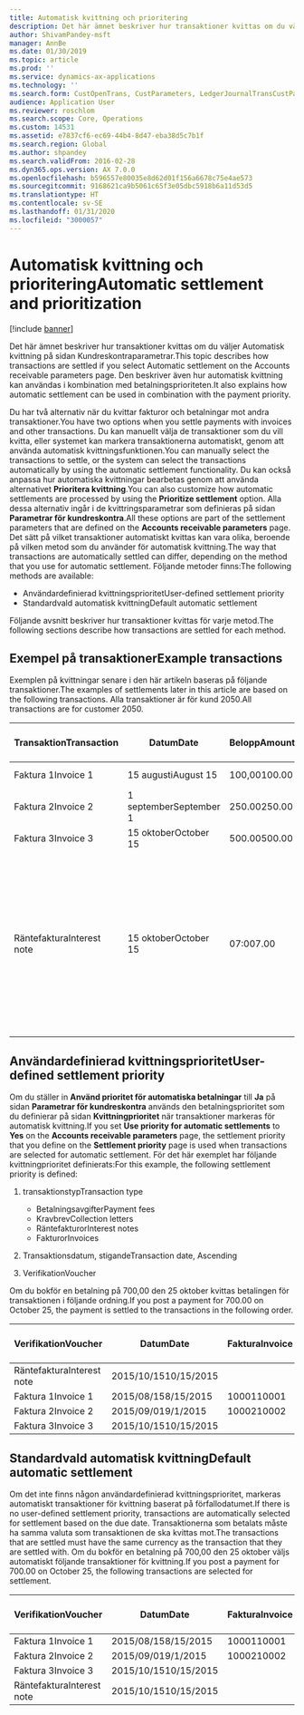 ```yaml
---
title: Automatisk kvittning och prioritering
description: Det här ämnet beskriver hur transaktioner kvittas om du väljer Automatisk kvittning på sidan Kundreskontraparametrar. Den beskriver även hur automatisk kvittning kan användas i kombination med betalningsprioriteten.
author: ShivamPandey-msft
manager: AnnBe
ms.date: 01/30/2019
ms.topic: article
ms.prod: ''
ms.service: dynamics-ax-applications
ms.technology: ''
ms.search.form: CustOpenTrans, CustParameters, LedgerJournalTransCustPaym
audience: Application User
ms.reviewer: roschlom
ms.search.scope: Core, Operations
ms.custom: 14531
ms.assetid: e7837cf6-ec69-44b4-8d47-eba38d5c7b1f
ms.search.region: Global
ms.author: shpandey
ms.search.validFrom: 2016-02-28
ms.dyn365.ops.version: AX 7.0.0
ms.openlocfilehash: b596557e80035e8d62d01f156a6678c75e4ae573
ms.sourcegitcommit: 9168621ca9b5061c65f3e05dbc5918b6a11d53d5
ms.translationtype: HT
ms.contentlocale: sv-SE
ms.lasthandoff: 01/31/2020
ms.locfileid: "3000057"
---
```

# <a name="automatic-settlement-and-prioritization"></a><span data-ttu-id="b42d5-104">Automatisk kvittning och prioritering</span><span class="sxs-lookup"><span data-stu-id="b42d5-104">Automatic settlement and prioritization</span></span>

[!include [banner](../includes/banner.md)]

<span data-ttu-id="b42d5-105">Det här ämnet beskriver hur transaktioner kvittas om du väljer Automatisk kvittning på sidan Kundreskontraparametrar.</span><span class="sxs-lookup"><span data-stu-id="b42d5-105">This topic describes how transactions are settled if you select Automatic settlement on the Accounts receivable parameters page.</span></span> <span data-ttu-id="b42d5-106">Den beskriver även hur automatisk kvittning kan användas i kombination med betalningsprioriteten.</span><span class="sxs-lookup"><span data-stu-id="b42d5-106">It also explains how automatic settlement can be used in combination with the payment priority.</span></span>

<span data-ttu-id="b42d5-107">Du har två alternativ när du kvittar fakturor och betalningar mot andra transaktioner.</span><span class="sxs-lookup"><span data-stu-id="b42d5-107">You have two options when you settle payments with invoices and other transactions.</span></span> <span data-ttu-id="b42d5-108">Du kan manuellt välja de transaktioner som du vill kvitta, eller systemet kan markera transaktionerna automatiskt, genom att använda automatisk kvittningsfunktionen.</span><span class="sxs-lookup"><span data-stu-id="b42d5-108">You can manually select the transactions to settle, or the system can select the transactions automatically by using the automatic settlement functionality.</span></span> <span data-ttu-id="b42d5-109">Du kan också anpassa hur automatiska kvittningar bearbetas genom att använda alternativet **Prioritera kvittning**.</span><span class="sxs-lookup"><span data-stu-id="b42d5-109">You can also customize how automatic settlements are processed by using the **Prioritize settlement** option.</span></span> <span data-ttu-id="b42d5-110">Alla dessa alternativ ingår i de kvittringsparametrar som definieras på sidan **Parametrar för kundreskontra**.</span><span class="sxs-lookup"><span data-stu-id="b42d5-110">All these options are part of the settlement parameters that are defined on the **Accounts receivable parameters** page.</span></span> <span data-ttu-id="b42d5-111">Det sätt på vilket transaktioner automatiskt kvittas kan vara olika, beroende på vilken metod som du använder för automatisk kvittning.</span><span class="sxs-lookup"><span data-stu-id="b42d5-111">The way that transactions are automatically settled can differ, depending on the method that you use for automatic settlement.</span></span> <span data-ttu-id="b42d5-112">Följande metoder finns:</span><span class="sxs-lookup"><span data-stu-id="b42d5-112">The following methods are available:</span></span>

-   <span data-ttu-id="b42d5-113">Användardefinierad kvittningsprioritet</span><span class="sxs-lookup"><span data-stu-id="b42d5-113">User-defined settlement priority</span></span>
-   <span data-ttu-id="b42d5-114">Standardvald automatisk kvittning</span><span class="sxs-lookup"><span data-stu-id="b42d5-114">Default automatic settlement</span></span>

<span data-ttu-id="b42d5-115">Följande avsnitt beskriver hur transaktioner kvittas för varje metod.</span><span class="sxs-lookup"><span data-stu-id="b42d5-115">The following sections describe how transactions are settled for each method.</span></span>

## <a name="example-transactions"></a><span data-ttu-id="b42d5-116">Exempel på transaktioner</span><span class="sxs-lookup"><span data-stu-id="b42d5-116">Example transactions</span></span>
<span data-ttu-id="b42d5-117">Exemplen på kvittningar senare i den här artikeln baseras på följande transaktioner.</span><span class="sxs-lookup"><span data-stu-id="b42d5-117">The examples of settlements later in this article are based on the following transactions.</span></span> <span data-ttu-id="b42d5-118">Alla transaktioner är för kund 2050.</span><span class="sxs-lookup"><span data-stu-id="b42d5-118">All transactions are for customer 2050.</span></span>

| <span data-ttu-id="b42d5-119">Transaktion</span><span class="sxs-lookup"><span data-stu-id="b42d5-119">Transaction</span></span>   | <span data-ttu-id="b42d5-120">Datum</span><span class="sxs-lookup"><span data-stu-id="b42d5-120">Date</span></span>        | <span data-ttu-id="b42d5-121">Belopp</span><span class="sxs-lookup"><span data-stu-id="b42d5-121">Amount</span></span> | <span data-ttu-id="b42d5-122">Villkor för kassarabatt</span><span class="sxs-lookup"><span data-stu-id="b42d5-122">Cash discount terms</span></span> | <span data-ttu-id="b42d5-123">Kassarabattdatum</span><span class="sxs-lookup"><span data-stu-id="b42d5-123">Cash discount date</span></span> | <span data-ttu-id="b42d5-124">Kommentarer</span><span class="sxs-lookup"><span data-stu-id="b42d5-124">Comments</span></span>                                                                                                                                                                                      |
|---------------|-------------|--------|---------------------|--------------------|-----------------------------------------------------------------------------------------------------------------------------------------------------------------------------------------------|
| <span data-ttu-id="b42d5-125">Faktura 1</span><span class="sxs-lookup"><span data-stu-id="b42d5-125">Invoice 1</span></span>     | <span data-ttu-id="b42d5-126">15 augusti</span><span class="sxs-lookup"><span data-stu-id="b42d5-126">August 15</span></span>   | <span data-ttu-id="b42d5-127">100,00</span><span class="sxs-lookup"><span data-stu-id="b42d5-127">100.00</span></span> | <span data-ttu-id="b42d5-128">2%14, Netto 30</span><span class="sxs-lookup"><span data-stu-id="b42d5-128">2%14, Net 30</span></span>        | <span data-ttu-id="b42d5-129">29 augusti</span><span class="sxs-lookup"><span data-stu-id="b42d5-129">August 29</span></span>          |                                                                                                                                                                                               |
| <span data-ttu-id="b42d5-130">Faktura 2</span><span class="sxs-lookup"><span data-stu-id="b42d5-130">Invoice 2</span></span>     | <span data-ttu-id="b42d5-131">1 september</span><span class="sxs-lookup"><span data-stu-id="b42d5-131">September 1</span></span> | <span data-ttu-id="b42d5-132">250.00</span><span class="sxs-lookup"><span data-stu-id="b42d5-132">250.00</span></span> | <span data-ttu-id="b42d5-133">2%14, Netto 30</span><span class="sxs-lookup"><span data-stu-id="b42d5-133">2%14, Net 30</span></span>        | <span data-ttu-id="b42d5-134">15 september</span><span class="sxs-lookup"><span data-stu-id="b42d5-134">September 15</span></span>       |                                                                                                                                                                                               |
| <span data-ttu-id="b42d5-135">Faktura 3</span><span class="sxs-lookup"><span data-stu-id="b42d5-135">Invoice 3</span></span>     | <span data-ttu-id="b42d5-136">15 oktober</span><span class="sxs-lookup"><span data-stu-id="b42d5-136">October 15</span></span>  | <span data-ttu-id="b42d5-137">500.00</span><span class="sxs-lookup"><span data-stu-id="b42d5-137">500.00</span></span> | <span data-ttu-id="b42d5-138">2% 14/Netto 30</span><span class="sxs-lookup"><span data-stu-id="b42d5-138">2% 14/Net 30</span></span>        | <span data-ttu-id="b42d5-139">29 oktober</span><span class="sxs-lookup"><span data-stu-id="b42d5-139">October 29</span></span>         |                                                                                                                                                                                               |
| <span data-ttu-id="b42d5-140">Räntefaktura</span><span class="sxs-lookup"><span data-stu-id="b42d5-140">Interest note</span></span> | <span data-ttu-id="b42d5-141">15 oktober</span><span class="sxs-lookup"><span data-stu-id="b42d5-141">October 15</span></span>  | <span data-ttu-id="b42d5-142">07:00</span><span class="sxs-lookup"><span data-stu-id="b42d5-142">7.00</span></span>   |                     |                    | <span data-ttu-id="b42d5-143">Den här räntefakturan gäller faktura 1 och 2.</span><span class="sxs-lookup"><span data-stu-id="b42d5-143">This interest note is for invoice 1 and invoice 2.</span></span> <span data-ttu-id="b42d5-144">Beloppet beräknas som 2 % ränta på belopp som är mer eller 30 dagar efter förfallodatum.</span><span class="sxs-lookup"><span data-stu-id="b42d5-144">The amount is calculated as 2-percent interest on amounts that are 30 or more days past due.</span></span> <span data-ttu-id="b42d5-145">T.ex. 0,02 × (100,00 + 250,00) = 7,00.</span><span class="sxs-lookup"><span data-stu-id="b42d5-145">For example, 0.02 × (100.00 + 250.00) = 7.00.</span></span> |

## <a name="user-defined-settlement-priority"></a><span data-ttu-id="b42d5-146">Användardefinierad kvittningsprioritet</span><span class="sxs-lookup"><span data-stu-id="b42d5-146">User-defined settlement priority</span></span>
<span data-ttu-id="b42d5-147">Om du ställer in **Använd prioritet för automatiska betalningar** till **Ja** på sidan **Parametrar för kundreskontra** används den betalningsprioritet som du definierar på sidan **Kvittningprioritet** när transaktioner markeras för automatisk kvittning.</span><span class="sxs-lookup"><span data-stu-id="b42d5-147">If you set **Use priority for automatic settlements** to **Yes** on the **Accounts receivable parameters** page, the settlement priority that you define on the **Settlement priority** page is used when transactions are selected for automatic settlement.</span></span> <span data-ttu-id="b42d5-148">För det här exemplet har följande kvittningprioritet definierats:</span><span class="sxs-lookup"><span data-stu-id="b42d5-148">For this example, the following settlement priority is defined:</span></span>

1.  <span data-ttu-id="b42d5-149">transaktionstyp</span><span class="sxs-lookup"><span data-stu-id="b42d5-149">Transaction type</span></span>
    -   <span data-ttu-id="b42d5-150">Betalningsavgifter</span><span class="sxs-lookup"><span data-stu-id="b42d5-150">Payment fees</span></span>
    -   <span data-ttu-id="b42d5-151">Kravbrev</span><span class="sxs-lookup"><span data-stu-id="b42d5-151">Collection letters</span></span>
    -   <span data-ttu-id="b42d5-152">Räntefakturor</span><span class="sxs-lookup"><span data-stu-id="b42d5-152">Interest notes</span></span>
    -   <span data-ttu-id="b42d5-153">Fakturor</span><span class="sxs-lookup"><span data-stu-id="b42d5-153">Invoices</span></span>

2.  <span data-ttu-id="b42d5-154">Transaktionsdatum, stigande</span><span class="sxs-lookup"><span data-stu-id="b42d5-154">Transaction date, Ascending</span></span>
3.  <span data-ttu-id="b42d5-155">Verifikation</span><span class="sxs-lookup"><span data-stu-id="b42d5-155">Voucher</span></span>

<span data-ttu-id="b42d5-156">Om du bokför en betalning på 700,00 den 25 oktober kvittas betalingen för transaktionen i följande ordning.</span><span class="sxs-lookup"><span data-stu-id="b42d5-156">If you post a payment for 700.00 on October 25, the payment is settled to the transactions in the following order.</span></span>

| <span data-ttu-id="b42d5-157">Verifikation</span><span class="sxs-lookup"><span data-stu-id="b42d5-157">Voucher</span></span>       | <span data-ttu-id="b42d5-158">Datum</span><span class="sxs-lookup"><span data-stu-id="b42d5-158">Date</span></span>       | <span data-ttu-id="b42d5-159">Faktura</span><span class="sxs-lookup"><span data-stu-id="b42d5-159">Invoice</span></span> | <span data-ttu-id="b42d5-160">Belopp i transaktionsvalutan</span><span class="sxs-lookup"><span data-stu-id="b42d5-160">Amount in transaction currency</span></span> | <span data-ttu-id="b42d5-161">Belopp att kvitta</span><span class="sxs-lookup"><span data-stu-id="b42d5-161">Amount to settle</span></span> | <span data-ttu-id="b42d5-162">Saldo</span><span class="sxs-lookup"><span data-stu-id="b42d5-162">Balance</span></span> | <span data-ttu-id="b42d5-163">Valuta</span><span class="sxs-lookup"><span data-stu-id="b42d5-163">Currency</span></span> |
|---------------|------------|---------|--------------------------------|------------------|---------|----------|
| <span data-ttu-id="b42d5-164">Räntefaktura</span><span class="sxs-lookup"><span data-stu-id="b42d5-164">Interest note</span></span> | <span data-ttu-id="b42d5-165">2015/10/15</span><span class="sxs-lookup"><span data-stu-id="b42d5-165">10/15/2015</span></span> |         | <span data-ttu-id="b42d5-166">07:00</span><span class="sxs-lookup"><span data-stu-id="b42d5-166">7.00</span></span>                           | <span data-ttu-id="b42d5-167">07:00</span><span class="sxs-lookup"><span data-stu-id="b42d5-167">7.00</span></span>             | <span data-ttu-id="b42d5-168">0,00</span><span class="sxs-lookup"><span data-stu-id="b42d5-168">0.00</span></span>    | <span data-ttu-id="b42d5-169">USD</span><span class="sxs-lookup"><span data-stu-id="b42d5-169">USD</span></span>      |
| <span data-ttu-id="b42d5-170">Faktura 1</span><span class="sxs-lookup"><span data-stu-id="b42d5-170">Invoice 1</span></span>     | <span data-ttu-id="b42d5-171">2015/08/15</span><span class="sxs-lookup"><span data-stu-id="b42d5-171">8/15/2015</span></span>  | <span data-ttu-id="b42d5-172">10001</span><span class="sxs-lookup"><span data-stu-id="b42d5-172">10001</span></span>   | <span data-ttu-id="b42d5-173">100,00</span><span class="sxs-lookup"><span data-stu-id="b42d5-173">100.00</span></span>                         | <span data-ttu-id="b42d5-174">100,00</span><span class="sxs-lookup"><span data-stu-id="b42d5-174">100.00</span></span>           | <span data-ttu-id="b42d5-175">0,00</span><span class="sxs-lookup"><span data-stu-id="b42d5-175">0.00</span></span>    | <span data-ttu-id="b42d5-176">USD</span><span class="sxs-lookup"><span data-stu-id="b42d5-176">USD</span></span>      |
| <span data-ttu-id="b42d5-177">Faktura 2</span><span class="sxs-lookup"><span data-stu-id="b42d5-177">Invoice 2</span></span>     | <span data-ttu-id="b42d5-178">2015/09/01</span><span class="sxs-lookup"><span data-stu-id="b42d5-178">9/1/2015</span></span>   | <span data-ttu-id="b42d5-179">10002</span><span class="sxs-lookup"><span data-stu-id="b42d5-179">10002</span></span>   | <span data-ttu-id="b42d5-180">250.00</span><span class="sxs-lookup"><span data-stu-id="b42d5-180">250.00</span></span>                         | <span data-ttu-id="b42d5-181">250.00</span><span class="sxs-lookup"><span data-stu-id="b42d5-181">250.00</span></span>           | <span data-ttu-id="b42d5-182">0,00</span><span class="sxs-lookup"><span data-stu-id="b42d5-182">0.00</span></span>    | <span data-ttu-id="b42d5-183">USD</span><span class="sxs-lookup"><span data-stu-id="b42d5-183">USD</span></span>      |
| <span data-ttu-id="b42d5-184">Faktura 3</span><span class="sxs-lookup"><span data-stu-id="b42d5-184">Invoice 3</span></span>     | <span data-ttu-id="b42d5-185">2015/10/15</span><span class="sxs-lookup"><span data-stu-id="b42d5-185">10/15/2015</span></span> |         | <span data-ttu-id="b42d5-186">500.00</span><span class="sxs-lookup"><span data-stu-id="b42d5-186">500.00</span></span>                         | <span data-ttu-id="b42d5-187">343,00</span><span class="sxs-lookup"><span data-stu-id="b42d5-187">343.00</span></span>           | <span data-ttu-id="b42d5-188">157,00</span><span class="sxs-lookup"><span data-stu-id="b42d5-188">157.00</span></span>  | <span data-ttu-id="b42d5-189">USD</span><span class="sxs-lookup"><span data-stu-id="b42d5-189">USD</span></span>      |

## <a name="default-automatic-settlement"></a><span data-ttu-id="b42d5-190">Standardvald automatisk kvittning</span><span class="sxs-lookup"><span data-stu-id="b42d5-190">Default automatic settlement</span></span>
<span data-ttu-id="b42d5-191">Om det inte finns någon användardefinierad kvittningsprioritet, markeras automatiskt transaktioner för kvittning baserat på förfallodatumet.</span><span class="sxs-lookup"><span data-stu-id="b42d5-191">If there is no user-defined settlement priority, transactions are automatically selected for settlement based on the due date.</span></span> <span data-ttu-id="b42d5-192">Transaktionerna som betalats måste ha samma valuta som transaktionen de ska kvittas mot.</span><span class="sxs-lookup"><span data-stu-id="b42d5-192">The transactions that are settled must have the same currency as the transaction that they are settled with.</span></span> <span data-ttu-id="b42d5-193">Om du bokför en betalning på 700,00 den 25 oktober väljs automatiskt följande transaktioner för kvittning.</span><span class="sxs-lookup"><span data-stu-id="b42d5-193">If you post a payment for 700.00 on October 25, the following transactions are selected for settlement.</span></span>

| <span data-ttu-id="b42d5-194">Verifikation</span><span class="sxs-lookup"><span data-stu-id="b42d5-194">Voucher</span></span>       | <span data-ttu-id="b42d5-195">Datum</span><span class="sxs-lookup"><span data-stu-id="b42d5-195">Date</span></span>       | <span data-ttu-id="b42d5-196">Faktura</span><span class="sxs-lookup"><span data-stu-id="b42d5-196">Invoice</span></span> | <span data-ttu-id="b42d5-197">Belopp i transaktionsvalutan</span><span class="sxs-lookup"><span data-stu-id="b42d5-197">Amount in transaction currency</span></span> | <span data-ttu-id="b42d5-198">Belopp att kvitta</span><span class="sxs-lookup"><span data-stu-id="b42d5-198">Amount to settle</span></span> | <span data-ttu-id="b42d5-199">Saldo</span><span class="sxs-lookup"><span data-stu-id="b42d5-199">Balance</span></span> | <span data-ttu-id="b42d5-200">Valuta</span><span class="sxs-lookup"><span data-stu-id="b42d5-200">Currency</span></span> |
|---------------|------------|---------|--------------------------------|------------------|---------|----------|
| <span data-ttu-id="b42d5-201">Faktura 1</span><span class="sxs-lookup"><span data-stu-id="b42d5-201">Invoice 1</span></span>     | <span data-ttu-id="b42d5-202">2015/08/15</span><span class="sxs-lookup"><span data-stu-id="b42d5-202">8/15/2015</span></span>  | <span data-ttu-id="b42d5-203">10001</span><span class="sxs-lookup"><span data-stu-id="b42d5-203">10001</span></span>   | <span data-ttu-id="b42d5-204">100,00</span><span class="sxs-lookup"><span data-stu-id="b42d5-204">100.00</span></span>                         | <span data-ttu-id="b42d5-205">100,00</span><span class="sxs-lookup"><span data-stu-id="b42d5-205">100.00</span></span>           | <span data-ttu-id="b42d5-206">0,00</span><span class="sxs-lookup"><span data-stu-id="b42d5-206">0.00</span></span>    | <span data-ttu-id="b42d5-207">USD</span><span class="sxs-lookup"><span data-stu-id="b42d5-207">USD</span></span>      |
| <span data-ttu-id="b42d5-208">Faktura 2</span><span class="sxs-lookup"><span data-stu-id="b42d5-208">Invoice 2</span></span>     | <span data-ttu-id="b42d5-209">2015/09/01</span><span class="sxs-lookup"><span data-stu-id="b42d5-209">9/1/2015</span></span>   | <span data-ttu-id="b42d5-210">10002</span><span class="sxs-lookup"><span data-stu-id="b42d5-210">10002</span></span>   | <span data-ttu-id="b42d5-211">250.00</span><span class="sxs-lookup"><span data-stu-id="b42d5-211">250.00</span></span>                         | <span data-ttu-id="b42d5-212">250.00</span><span class="sxs-lookup"><span data-stu-id="b42d5-212">250.00</span></span>           | <span data-ttu-id="b42d5-213">0,00</span><span class="sxs-lookup"><span data-stu-id="b42d5-213">0.00</span></span>    | <span data-ttu-id="b42d5-214">USD</span><span class="sxs-lookup"><span data-stu-id="b42d5-214">USD</span></span>      |
| <span data-ttu-id="b42d5-215">Faktura 3</span><span class="sxs-lookup"><span data-stu-id="b42d5-215">Invoice 3</span></span>     | <span data-ttu-id="b42d5-216">2015/10/15</span><span class="sxs-lookup"><span data-stu-id="b42d5-216">10/15/2015</span></span> |         | <span data-ttu-id="b42d5-217">500.00</span><span class="sxs-lookup"><span data-stu-id="b42d5-217">500.00</span></span>                         | <span data-ttu-id="b42d5-218">350.00</span><span class="sxs-lookup"><span data-stu-id="b42d5-218">350.00</span></span>           | <span data-ttu-id="b42d5-219">150.00</span><span class="sxs-lookup"><span data-stu-id="b42d5-219">150.00</span></span>  | <span data-ttu-id="b42d5-220">USD</span><span class="sxs-lookup"><span data-stu-id="b42d5-220">USD</span></span>      |
| <span data-ttu-id="b42d5-221">Räntefaktura</span><span class="sxs-lookup"><span data-stu-id="b42d5-221">Interest note</span></span> | <span data-ttu-id="b42d5-222">2015/10/15</span><span class="sxs-lookup"><span data-stu-id="b42d5-222">10/15/2015</span></span> |         | <span data-ttu-id="b42d5-223">7.00</span><span class="sxs-lookup"><span data-stu-id="b42d5-223">7.00</span></span>                           | <span data-ttu-id="b42d5-224">0,00</span><span class="sxs-lookup"><span data-stu-id="b42d5-224">0.00</span></span>             | <span data-ttu-id="b42d5-225">7.00</span><span class="sxs-lookup"><span data-stu-id="b42d5-225">7.00</span></span>    | <span data-ttu-id="b42d5-226">USD</span><span class="sxs-lookup"><span data-stu-id="b42d5-226">USD</span></span>      |





